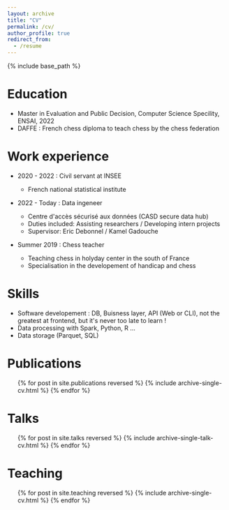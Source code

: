 ```yaml
---
layout: archive
title: "CV"
permalink: /cv/
author_profile: true
redirect_from:
  - /resume
---
```


{% include base_path %}

Education
======
* Master in Evaluation and Public Decision, Computer Science Specility, ENSAI, 2022
* DAFFE : French chess diploma to teach chess by the chess federation

Work experience
======
* 2020 - 2022 : Civil servant at INSEE
  * French national statistical institute

* 2022 - Today : Data ingeneer
  * Centre d'accès sécurisé aux données (CASD secure data hub)
  * Duties included: Assisting researchers / Developing intern projects
  * Supervisor: Eric Debonnel / Kamel Gadouche

* Summer 2019 : Chess teacher
  * Teaching chess in holyday center in the south of France
  * Specialisation in the developement of handicap and chess
  
Skills
======
* Software developement : DB, Buisness layer, API (Web or CLI), not the greatest at frontend, but it's never too late to learn !
* Data processing with Spark, Python, R ...
* Data storage (Parquet, SQL)

Publications
======
  <ul>{% for post in site.publications reversed %}
    {% include archive-single-cv.html %}
  {% endfor %}</ul>
  
Talks
======
  <ul>{% for post in site.talks reversed %}
    {% include archive-single-talk-cv.html  %}
  {% endfor %}</ul>
  
Teaching
======
  <ul>{% for post in site.teaching reversed %}
    {% include archive-single-cv.html %}
  {% endfor %}</ul>
